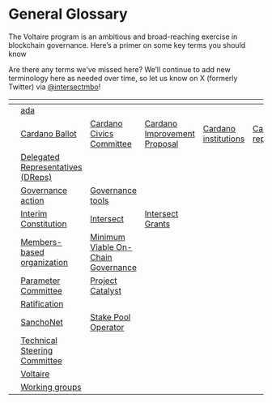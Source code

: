 # General Glossary

The Voltaire program is an ambitious and broad-reaching exercise in blockchain governance. Here’s a primer on some key terms you should know

Are there any terms we’ve missed here? We’ll continue to add new terminology here as needed over time, so let us know on X (formerly Twitter) via [@intersectmbo](https://twitter.com/IntersectMBO)!

<table data-view="cards"><thead><tr><th data-type="content-ref"></th><th></th><th></th><th></th><th></th><th></th><th></th><th></th><th></th><th></th><th></th><th></th><th></th><th data-hidden data-card-cover data-type="files"></th><th data-hidden data-card-target data-type="content-ref"></th></tr></thead><tbody><tr><td></td><td><a href="a/ada.md">ada</a></td><td></td><td></td><td></td><td></td><td></td><td></td><td></td><td></td><td></td><td></td><td></td><td><a href="../../.gitbook/assets/A.png">A.png</a></td><td><a href="a/">a</a></td></tr><tr><td></td><td><a href="c/cardano-ballot.md">Cardano Ballot</a></td><td><a href="c/cardano-civics-committee.md">Cardano Civics Committee</a></td><td><a href="../../intersect-community-grants/key-terms/cardano-improvement-proposal-cip.md">Cardano Improvement Proposal</a></td><td><a href="c/cardano-institutions.md">Cardano institutions</a></td><td><a href="c/cardano-repositories.md">Cardano repositories</a></td><td><a href="../../cardano/cardano-governance/key-terms/chang-upgrade.md">Chang upgrade</a></td><td><a href="../../intersect-community-grants/key-terms/cip-30.md">CIP-30</a></td><td><a href="../../intersect-community-grants/key-terms/cip-95.md">CIP-95</a></td><td><a href="../../intersect-community-grants/key-terms/cip-1694.md">CIP-1694</a></td><td><a href="../../cardano/cardano-governance/key-terms/constitution.md">Constitution</a></td><td><a href="../../cardano/cardano-governance/key-terms/constitutional-committee.md">Constitutional Committee</a></td><td><a href="c/constitutional-convention.md">Constitutional Convention</a></td><td><a href="../../.gitbook/assets/C (1).png">C (1).png</a></td><td><a href="c/">c</a></td></tr><tr><td></td><td><a href="../../cardano/cardano-governance/governance-roles/delegated-representatives-dreps.md">Delegated Representatives (DReps)</a></td><td></td><td></td><td></td><td></td><td></td><td></td><td></td><td></td><td></td><td></td><td></td><td><a href="../../.gitbook/assets/D.png">D.png</a></td><td><a href="d/">d</a></td></tr><tr><td></td><td><a href="../../cardano/cardano-governance/key-terms/governance-action/">Governance action</a></td><td><a href="../../cardano/cardano-governance/governance-tools/">Governance tools</a></td><td></td><td></td><td></td><td></td><td></td><td></td><td></td><td></td><td></td><td></td><td><a href="../../.gitbook/assets/G.png">G.png</a></td><td><a href="g/">g</a></td></tr><tr><td></td><td><a href="i/interim-constitution.md">Interim Constitution</a></td><td><a href="i/intersect.md">Intersect</a></td><td><a href="i/intersect-grants.md">Intersect Grants</a></td><td></td><td></td><td></td><td></td><td></td><td></td><td></td><td></td><td></td><td><a href="../../.gitbook/assets/I.png">I.png</a></td><td><a href="i/">i</a></td></tr><tr><td></td><td><a href="m/members-based-organization.md">Members-based organization</a></td><td><a href="m/minimum-viable-on-chain-governance.md">Minimum Viable On-Chain Governance</a></td><td></td><td></td><td></td><td></td><td></td><td></td><td></td><td></td><td></td><td></td><td><a href="../../.gitbook/assets/M.png">M.png</a></td><td><a href="m/">m</a></td></tr><tr><td></td><td><a href="p/parameter-committee.md">Parameter Committee</a></td><td><a href="p/project-catalyst.md">Project Catalyst</a></td><td></td><td></td><td></td><td></td><td></td><td></td><td></td><td></td><td></td><td></td><td><a href="../../.gitbook/assets/P.png">P.png</a></td><td><a href="p/">p</a></td></tr><tr><td></td><td><a href="../../cardano/cardano-governance/key-terms/ratification.md">Ratification</a></td><td></td><td></td><td></td><td></td><td></td><td></td><td></td><td></td><td></td><td></td><td></td><td><a href="../../.gitbook/assets/R.png">R.png</a></td><td><a href="r/">r</a></td></tr><tr><td></td><td><a href="../../cardano/cardano-governance/key-terms/sanchonet.md">SanchoNet</a></td><td><a href="s/stake-pool-operator.md">Stake Pool Operator</a></td><td></td><td></td><td></td><td></td><td></td><td></td><td></td><td></td><td></td><td></td><td><a href="../../.gitbook/assets/S.png">S.png</a></td><td><a href="s/">s</a></td></tr><tr><td></td><td><a href="t/technical-steering-committee.md">Technical Steering Committee</a></td><td></td><td></td><td></td><td></td><td></td><td></td><td></td><td></td><td></td><td></td><td></td><td><a href="../../.gitbook/assets/T.png">T.png</a></td><td><a href="t/">t</a></td></tr><tr><td></td><td><a href="v/voltaire.md">Voltaire</a></td><td></td><td></td><td></td><td></td><td></td><td></td><td></td><td></td><td></td><td></td><td></td><td><a href="../../.gitbook/assets/V.png">V.png</a></td><td><a href="v/">v</a></td></tr><tr><td></td><td><a href="w/working-groups.md">Working groups</a></td><td></td><td></td><td></td><td></td><td></td><td></td><td></td><td></td><td></td><td></td><td></td><td><a href="../../.gitbook/assets/W.png">W.png</a></td><td><a href="w/">w</a></td></tr></tbody></table>

